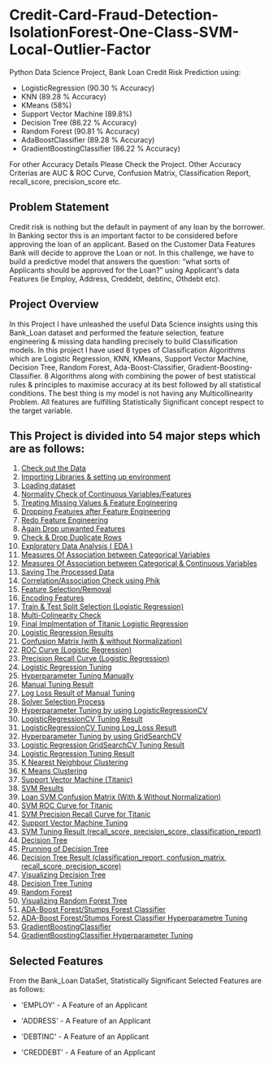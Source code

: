 # Credit-Card-Fraud-Detection-IsolationForest-One-Class-SVM-Local-Outlier-Factor
Python Data Science Project, Bank Loan Credit Risk Prediction using:

- LogisticRegression (90.30 % Accuracy)
- KNN (89.28 % Accuracy)
- KMeans (58%)
- Support Vector Machine (89.8%)
- Decision Tree (86.22 % Accuracy)
- Random Forest (90.81 % Accuracy)
- AdaBoostClassifier (89.28 % Accuracy)
- GradientBoostingClassifier (86.22 % Accuracy)

For other Accuracy Details Please Check the Project. Other Accuracy Criterias are AUC & ROC Curve, Confusion Matrix, Classification Report, recall_score, precision_score etc.

## Problem Statement
Credit risk is nothing but the default in payment of any loan by the borrower. In Banking sector this is an important factor to be considered before approving the loan of an applicant. Based on the Customer Data Features Bank will decide to approve the Loan or not.
In this challenge, we have to build a predictive model that answers the question: “what sorts of Applicants should be approved for the Loan?” using Applicant's data Features (ie Employ, Address, Creddebt, debtinc, Othdebt etc).

## Project Overview
In this Project I have unleashed the useful Data Science insights using this Bank_Loan dataset and performed the feature selection, feature engineering & missing data handling precisely to build Classification models. In this project I have used 8 types of Classification Algorithms which are Logistic Regression, KNN, KMeans, Support Vector Machine, Decision Tree, Random Forest, Ada-Boost-Classifier, Gradient-Boosting-Classifier. 8 Algorithms along with combining the power of best statistical rules & principles to maximise accuracy at its best followed by all statistical conditions. The best thing is my model is not having any Multicollinearity Problem. All features are fulfilling Statistically Significant concept respect to the target variable.

## This Project is divided into 54 major steps which are as follows:
1. [Check out the Data](#data-check)
2. [Importing Libraries & setting up environment](#imp-lib)
3. [Loading dataset](#data-load)
4. [Normality Check of Continuous Variables/Features](#norm-check)
5. [Treating Missing Values & Feature Engineering](#miss-val)
6. [Dropping Features after Feature Engineering](#drop-feature)
7. [Redo Feature Engineering](#redo-feature)
8. [Again Drop unwanted Features](#again-drop)
9. [Check & Drop Duplicate Rows](#drop-dupli)
10. [Exploratory Data Analysis ( EDA )](#data-expo)
11. [Measures Of Association between Categorical Variables](#cate-asso)
12. [Measures Of Association between Categorical & Continuous Variables](#cate-continu)
13. [Saving The Processed Data](#save-data)
14. [Correlation/Association Check using Phik](#corr-check)
15. [Feature Selection/Removal](#feature-removal)
16. [Encoding Features](#feature-removal)
17. [Train & Test Split Selection (Logistic Regression)](#train-split)
18. [Multi-Colinearity Check](#multi-check)
19. [Final Implmentation of Titanic Logistic Regression](#final-model)
20. [Logistic Regression Results](#log-result)
21. [Confusion Matrix (with & without Normalization)](#conf-norm)
22. [ROC Curve (Logistic Regression)](#ROC-Curve)
23. [Precision Recall Curve (Logistic Regression)](#Recall-Curve)
24. [Logistic Regression Tuning](#Log-Tuning)
26. [Hyperparameter Tuning Manually](#Manual-Tuning)
27. [Manual Tuning Result](#Manual-Result)
28. [Log Loss Result of Manual Tuning](#LogLoss-Result)
29. [Solver Selection Process](#Solver-Selection)
30. [Hyperparameter Tuning by using LogisticRegressionCV](#Tuning-LogisticRegressionCV)
31. [LogisticRegressionCV Tuning Result](#Tuning-Result)
31. [LogisticRegressionCV Tuning Log_Loss Result](#Loss-Result)
32. [Hyperparameter Tuning by using GridSearchCV](#Tuning-GridSearchCV)
33. [Logistic Regression GridSearchCV Tuning Result](#Result-GridSearchCV)
25. [Logistic Regression Tuning Result](#Log-TuningResult)
26. [K Nearest Neighbour Clustering](#K-NN)
26. [K Means Clustering](#K-Means)
26. [Support Vector Machine (Titanic)](#Titanic-SVM)
27. [SVM Results](#SVM-Result)
28. [Loan SVM Confusion Matrix (With & Without Normalization)](#SVM-Matrix)
29. [SVM ROC Curve for Titanic](#SVM-ROC)
30. [SVM Precision Recall Curve for Titanic](#SVM-Precision)
31. [Support Vector Machine Tuning](#SVM-Tuning)
32. [SVM Tuning Result (recall_score, precision_score, classification_report)](#SVM-TuneResult)
33. [Decision Tree](#Decision-Tree)
33. [Prunning of Decision Tree](#Decision-Tree)
34. [Decision Tree Result (classification_report, confusion_matrix, recall_score, precision_score)](#Decision-Result)
35. [Visualizing Decision Tree](#Viz-Tree)
36. [Decision Tree Tuning](#Tree-Tuning)
37. [Random Forest](#Random-Forest)
38. [Visualizing Random Forest Tree](#Viz-Tree)
39. [ADA-Boost Forest/Stumps Forest Classifier](#ADA-Boost)
40. [ADA-Boost Forest/Stumps Forest Classifier Hyperparametre Tuning](#ADA-Boost)
41. [GradientBoostingClassifier](#Gradient-Boosting)
43. [GradientBoostingClassifier Hyperparameter Tuning](#Gradient-Tune)

## Selected Features
From the Bank_Loan DataSet, Statistically Significant Selected Features are as follows:

- 'EMPLOY' - A Feature of an Applicant

- 'ADDRESS' - A Feature of an Applicant

- 'DEBTINC' - A Feature of an Applicant

- 'CREDDEBT' - A Feature of an Applicant
